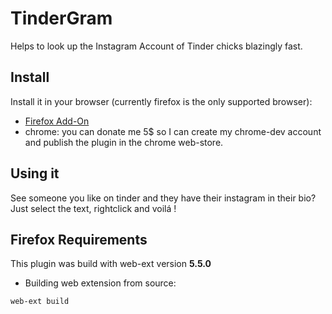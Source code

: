 
# TinderGram 
Helps to look up the Instagram Account of Tinder chicks blazingly fast.

## Install

Install it in your browser (currently firefox is the only supported browser):

* [Firefox Add-On](https://addons.mozilla.org/de/firefox/addon/tindergram/)
* chrome: you can donate me 5$ so I can create my chrome-dev account and publish the plugin in the chrome web-store. 

## Using it

See someone you like on tinder and they have their instagram in their bio? Just select the text, rightclick and voilá !


## Firefox Requirements

This plugin was build with web-ext version **5.5.0**

* Building web extension from source:

`web-ext build`
